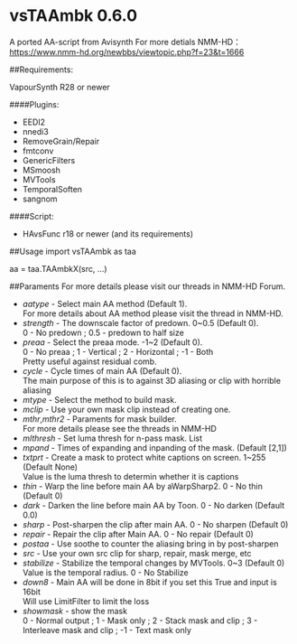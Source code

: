 # vsTAAmbk 0.6.0
A ported AA-script from Avisynth
For more detials NMM-HD：https://www.nmm-hd.org/newbbs/viewtopic.php?f=23&t=1666

##Requirements:

VapourSynth R28 or newer

####Plugins:
* EEDI2						
* nnedi3						
* RemoveGrain/Repair			
* fmtconv						
* GenericFilters				
* MSmoosh						
* MVTools						
* TemporalSoften			
* sangnom

####Script:
* HAvsFunc r18 or newer (and its requirements)

##Usage
import vsTAAmbk as taa

aa = taa.TAAmbkX(src, ...)

##Paraments
For more details please visit our threads in NMM-HD Forum.  
* *aatype* - Select main AA method (Default 1).  
    For more details about AA method please visit the thread in NMM-HD.
* *strength* - The downscale factor of predown. 0~0.5 (Default 0).  
    0 - No predown ; 0.5 - predown to half size
* *preaa* - Select the preaa mode. -1~2 (Default 0).  
    0 - No preaa ; 1 - Vertical ; 2 - Horizontal ; -1 - Both  
    Pretty useful against residual comb.  
* *cycle* - Cycle times of main AA (Default 0).  
    The main purpose of this is to against 3D aliasing or clip with horrible aliasing
* *mtype* - Select the method to build mask.  
* *mclip* - Use your own mask clip instead of creating one.  
* *mthr*,*mthr2* - Paraments for mask builder.  
    For more details please see the threads in NMM-HD
* *mlthresh* - Set luma thresh for n-pass mask. List  
* *mpand* - Times of expanding and inpanding of the mask. (Default [2,1])  
* *txtprt* - Create a mask to protect white captions on screen. 1~255 (Default None)  
    Value is the luma thresh to determin whether it is captions
* *thin* - Warp the line before main AA by aWarpSharp2. 0 - No thin (Default 0)  
* *dark* - Darken the line before main AA by Toon. 0 - No darken (Default 0.0)  
* *sharp* - Post-sharpen the clip after main AA. 0 - No sharpen (Default 0)  
* *repair* - Repair the clip after Main AA. 0 - No repair (Default 0)  
* *postaa* - Use soothe to counter the aliasing bring in by post-sharpen  
* *src* - Use your own src clip for sharp, repair, mask merge, etc  
* *stabilize* - Stabilize the temporal changes by MVTools. 0~3 (Default 0)  
    Value is the temporal radius. 0 - No Stabilize
* *down8* - Main AA will be done in 8bit if you set this True and input is 16bit  
    Will use LimitFilter to limit the loss
* *showmask* - show the mask  
    0 - Normal output ; 1 - Mask only ; 2 - Stack mask and clip ; 3 - Interleave mask and clip ; -1 - Text mask only
